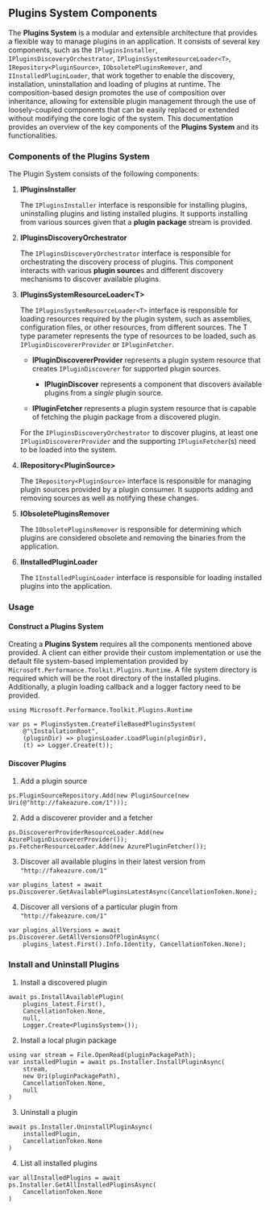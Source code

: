 ## Plugins System Components

The **Plugins System** is a modular and extensible architecture that provides a flexible way to manage plugins in an application. It consists of several key components, such as the `IPluginsInstaller`, `IPluginsDiscoveryOrchestrator`, `IPluginsSystemResourceLoader<T>`, `IRepository<PluginSource>`, `IObsoletePluginsRemover`, and `IInstalledPluginLoader`, that work together to enable the discovery, installation, uninstallation and loading of plugins at runtime. The composition-based design promotes the use of composition over inheritance, allowing for extensible plugin management through the use of loosely-coupled components that can be easily replaced or extended without modifying the core logic of the system. This documentation provides an overview of the key components of the **Plugins System** and its functionalities.

### Components of the Plugins System
The Plugin System consists of the following components:

1. **IPluginsInstaller**

    The `IPluginsInstaller` interface is responsible for installing plugins, uninstalling plugins and listing installed plugins. It supports installing from various sources given that a **plugin package** stream is provided. 

2. **IPluginsDiscoveryOrchestrator**

    The `IPluginsDiscoveryOrchestrator` interface is responsible for orchestrating the discovery process of plugins. This component interacts with various **plugin source**s and different discovery mechanisms to discover available plugins.

3. **IPluginsSystemResourceLoader\<T\>**

    The `IPluginsSystemResourceLoader<T>` interface is responsible for loading resources required by the plugin system, such as assemblies, configuration files, or other resources, from different sources. The T type parameter represents the type of resources to be loaded, such as `IPluginDiscovererProvider` or `IPluginFetcher`.
    
    - **IPluginDiscovererProvider** represents a plugin system resource that creates `IPluginDiscoverer` for supported plugin sources.
        - **IPluginDiscover** represents a component that discovers available plugins from a *single* plugin source.

    - **IPluginFetcher** represents a plugin system resource that is capable of fetching the plugin package from a discovered plugin. 
    
    For the `IPluginsDiscoveryOrchestrator` to discover plugins, at least one `IPluginDiscovererProvider` and the supporting `IPluginFetcher`(s) need to be loaded into the system.
    
4. **IRepository\<PluginSource\>**

    The `IRepository<PluginSource>` interface is responsible for managing plugin sources provided by a plugin consumer. It supports adding and removing sources as well as notifying these changes.

5. **IObsoletePluginsRemover**

    The `IObsoletePluginsRemover` is responsible for determining which plugins are considered obsolete and removing the binaries from the application.

6. **IInstalledPluginLoader**

    The `IInstalledPluginLoader` interface is responsible for loading installed plugins into the application.


### Usage

#### Construct a Plugins System
Creating a **Plugins System** requires all the components mentioned above provided. A client can either provide their custom implementation or use the default file system-based implementation provided by `Microsoft.Performance.Toolkit.Plugins.Runtime`. A file system directory is required which will be the root directory of the installed plugins. Additionally, a plugin loading callback and a logger factory need to be provided.

```CSharp
using Microsoft.Performance.Toolkit.Plugins.Runtime

var ps = PluginsSystem.CreateFileBasedPluginsSystem(
    @"\InstallationRoot",
    (pluginDir) => pluginsLoader.LoadPlugin(pluginDir),
    (t) => Logger.Create(t));
```

#### Discover Plugins
1. Add a plugin source

```CSharp
ps.PluginSourceRepository.Add(new PluginSource(new Uri(@"http://fakeazure.com/1")));
```

2. Add a discoverer provider and a fetcher
```CSharp
ps.DiscovererProviderResourceLoader.Add(new AzurePluginDiscovererProvider());
ps.FetcherResourceLoader.Add(new AzurePluginFetcher());
```

3. Discover all available plugins in their latest version from `"http://fakeazure.com/1"`
```CSharp
var plugins_latest = await ps.Discoverer.GetAvailablePluginsLatestAsync(CancellationToken.None);
```

4. Discover all versions of a particular plugin from `"http://fakeazure.com/1"`
```CSharp
var plugins_allVersions = await ps.Discoverer.GetAllVersionsOfPluginAsync(
    plugins_latest.First().Info.Identity, CancellationToken.None);
```

### Install and Uninstall Plugins
1. Install a discovered plugin
```CSharp
await ps.InstallAvailablePlugin(
    plugins_latest.First(),
    CancellationToken.None,
    null,
    Logger.Create<PluginsSystem>());
```

2. Install a local plugin package
```CSharp
using var stream = File.OpenRead(pluginPackagePath);
var installedPlugin = await ps.Installer.InstallPluginAsync(
    stream,
    new Uri(pluginPackagePath),
    CancellationToken.None,
    null
)
```
3. Uninstall a plugin
```CSharp
await ps.Installer.UninstallPluginAsync(
    installedPlugin,
    CancellationToken.None
)
```
4. List all installed plugins
```CSharp
var allInstalledPlugins = await ps.Installer.GetAllInstalledPluginsAsync(
    CancellationToken.None
)
```
